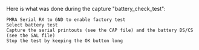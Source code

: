 Here is what was done during the capture "battery_check_test":

    PMRA Serial RX to GND to enable factory test
    Select battery test
    Capture the serial printouts (see the CAP file) and the battery DS/CS (see the SAL file)
    Stop the test by keeping the OK button long



